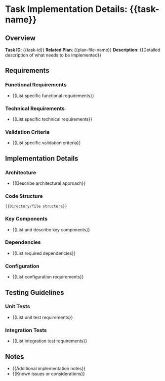 <!-- markdownlint-disable-file -->
# Task Implementation Details: {{task-name}}

## Overview

**Task ID**: {{task-id}}
**Related Plan**: {{plan-file-name}}
**Description**: {{Detailed description of what needs to be implemented}}

## Requirements

### Functional Requirements

- {{List specific functional requirements}}

### Technical Requirements

- {{List specific technical requirements}}

### Validation Criteria

- {{List specific validation criteria}}

## Implementation Details

### Architecture

- {{Describe architectural approach}}

### Code Structure

```
{{Directory/file structure}}
```

### Key Components

- {{List and describe key components}}

### Dependencies

- {{List required dependencies}}

### Configuration

- {{List configuration requirements}}

## Testing Guidelines

### Unit Tests

- {{List unit test requirements}}

### Integration Tests

- {{List integration test requirements}}

## Notes

- {{Additional implementation notes}}
- {{Known issues or considerations}}
